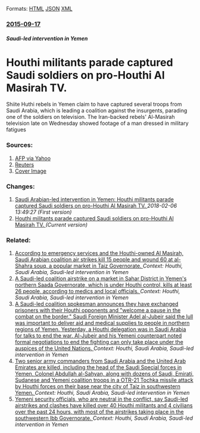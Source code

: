 
Formats: [HTML](/news/2015/09/17/houthi-militants-parade-captured-saudi-soldiers-on-pro-houthi-al-masirah-tv.html)  [JSON](/news/2015/09/17/houthi-militants-parade-captured-saudi-soldiers-on-pro-houthi-al-masirah-tv.json)  [XML](/news/2015/09/17/houthi-militants-parade-captured-saudi-soldiers-on-pro-houthi-al-masirah-tv.xml)  

### [2015-09-17](/news/2015/09/17/index.md)

##### Saudi-led intervention in Yemen
# Houthi militants parade captured Saudi soldiers on pro-Houthi Al Masirah TV. 

Shiite Huthi rebels in Yemen claim to have captured several troops from Saudi Arabia, which is leading a coalition against the insurgents, parading one of the soldiers on television. The Iran-backed rebels&#x27; Al-Masirah television late on Wednesday showed footage of a man dressed in military fatigues


### Sources:

1. [AFP via Yahoo](https://news.yahoo.com/yemen-rebels-claim-capture-saudi-troops-show-one-095354516.html)
2. [Reuters](http://uk.reuters.com/article/2015/09/17/uk-yemen-security-idUKKCN0RH1BR20150917)
2. [Cover Image](https://s.yimg.com/uu/api/res/1.2/4Zx.mwZPGon3h8.mqVcChQ--~B/aD02ODI7dz0xMDI0O3NtPTE7YXBwaWQ9eXRhY2h5b24-/http://media.zenfs.com/en_us/News/afp.com/55d44931dce59e7c3f563685c5fe3792b710667c.jpg)

### Changes:

1. [Saudi Arabian-led intervention in Yemen: Houthi militants parade captured Saudi soldiers on pro-Houthi Al Masirah TV. ](/news/2015/09/17/saudi-arabian-led-intervention-in-yemen-houthi-militants-parade-captured-saudi-soldiers-on-pro-houthi-al-masirah-tv.md) _2018-02-06 13:49:27 (First version)_
1. [Houthi militants parade captured Saudi soldiers on pro-Houthi Al Masirah TV. ](/news/2015/09/17/houthi-militants-parade-captured-saudi-soldiers-on-pro-houthi-al-masirah-tv.md) _(Current version)_

### Related:

1. [According to emergency services and the Houthi-owned Al Masirah, Saudi Arabian coalition air strikes kill 15 people and wound 60 at al-Shahra souq, a popular market in Taiz Governorate. ](/news/2017/12/26/according-to-emergency-services-and-the-houthi-owned-al-masirah-saudi-arabian-coalition-air-strikes-kill-15-people-and-wound-60-at-al-shahr.md) _Context: Houthi, Saudi Arabia, Saudi-led intervention in Yemen_
2. [A Saudi-led coalition airstrike on a market in Sahar District in Yemen's northern Saada Governorate, which is under Houthi control, kills at least 26 people, according to medics and local officials. ](/news/2017/11/1/a-saudi-led-coalition-airstrike-on-a-market-in-sahar-district-in-yemen-s-northern-saada-governorate-which-is-under-houthi-control-kills-at.md) _Context: Houthi, Saudi Arabia, Saudi-led intervention in Yemen_
3. [A Saudi-led coalition spokesman announces they have exchanged prisoners with their Houthi opponents and "welcome a pause in the combat on the border." Saudi Foreign Minister Adel al-Jubeir said the lull was important to deliver aid and medical supplies to people in northern regions of Yemen. Yesterday, a Houthi delegation was in Saudi Arabia for talks to end the war. Al-Jubeir and his Yemeni counterpart noted formal negotiations to end the fighting can only take place under the auspices of the United Nations. ](/news/2016/03/9/a-saudi-led-coalition-spokesman-announces-they-have-exchanged-prisoners-with-their-houthi-opponents-and-welcome-a-pause-in-the-combat-on-th.md) _Context: Houthi, Saudi Arabia, Saudi-led intervention in Yemen_
4. [Two senior army commanders from Saudi Arabia and the United Arab Emirates are killed, including the head of the Saudi Special forces in Yemen, Colonel Abdullah al-Sahyan, along with dozens of Saudi, Emirati, Sudanese and Yemeni coalition troops in a OTR-21 Tochka missile attack by Houthi forces on their base near the city of Taiz in southwestern Yemen. ](/news/2015/12/14/two-senior-army-commanders-from-saudi-arabia-and-the-united-arab-emirates-are-killed-including-the-head-of-the-saudi-special-forces-in-yeme.md) _Context: Houthi, Saudi Arabia, Saudi-led intervention in Yemen_
5. [Yemeni security officials, who are neutral in the conflict, say Saudi-led airstrikes and clashes have killed over 40 Houthi militants and 4 civilians over the past 24 hours, with most of the airstrikes taking place in the southwestern Ibb Governorate. ](/news/2015/11/16/yemeni-security-officials-who-are-neutral-in-the-conflict-say-saudi-led-airstrikes-and-clashes-have-killed-over-40-houthi-militants-and-4.md) _Context: Houthi, Saudi Arabia, Saudi-led intervention in Yemen_
